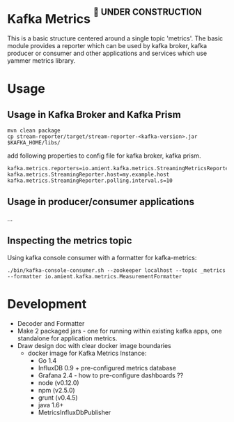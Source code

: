 # Kafka Metrics  <sup><sup>:no_entry_sign: UNDER CONSTRUCTION</sup></sup>

This is a basic structure centered around a single topic 'metrics'. The basic module provides a reporter which 
can be used by kafka broker, kafka producer or consumer and other applications and services which use yammer metrics
library.
 

# Usage

## Usage in Kafka Broker and Kafka Prism

```
mvn clean package
cp stream-reporter/target/stream-reporter-<kafka-version>.jar $KAFKA_HOME/libs/
```

add following properties to config file for kafka broker, kafka prism.  

```
kafka.metrics.reporters=io.amient.kafka.metrics.StreamingMetricsReporter
kafka.metrics.StreamingReporter.host=my.example.host
kafka.metrics.StreamingReporter.polling.interval.s=10
```

## Usage in producer/consumer applications 

...


## Inspecting the metrics topic  

Using kafka console consumer with a formatter for kafka-metrics:

```
./bin/kafka-console-consumer.sh --zookeeper localhost --topic _metrics --formatter io.amient.kafka.metrics.MeasurementFormatter
```


# Development

- Decoder and Formatter
- Make 2 packaged jars - one for running within existing kafka apps, one standalone for application metrics.
- Draw design doc with clear docker image boundaries
    - docker image for Kafka Metrics Instance:
        - Go 1.4
        - InfluxDB 0.9 + pre-configured metrics database
        - Grafana 2.4 - how to pre-configure dashboards ??
        - node (v0.12.0)
        - npm (v2.5.0)
        - grunt (v0.4.5)
        - java 1.6+
        - MetricsInfluxDbPublisher


